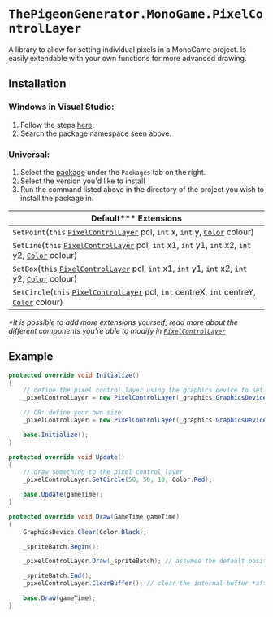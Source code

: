 # `ThePigeonGenerator.MonoGame.PixelControlLayer`

A library to allow for setting individual pixels in a MonoGame project. Is easily extendable with your own functions for more advanced drawing.

## Installation
### Windows in Visual Studio:
1. Follow the steps [here](https://learn.microsoft.com/en-us/nuget/quickstart/install-and-use-a-package-in-visual-studio#nuget-package-manager).
2. Search the package namespace seen above.
### Universal:
1. Select the [package](https://github.com/thepigeongenerator/PixelControlLayer/pkgs/nuget/ThePigeonGenerator.MonoGame.Render) under the `Packages` tab on the right.
2. Select the version you'd like to install
3. Run the command listed above in the directory of the project you wish to install the package in.

| Default*\** Extensions                                                                                                                                                                               |
| ---------------------------------------------------------------------------------------------------------------------------------------------------------------------------------------------------- |
| `SetPoint`(`this` [`PixelControlLayer`](./docs/PixelControlLayer.md) pcl, `int` x, `int` y, [`Color`](https://docs.monogame.net/api/Microsoft.Xna.Framework.Color.html) colour)                      |
| `SetLine`(`this` [`PixelControlLayer`](./docs/PixelControlLayer.md) pcl, `int` x1, `int` y1, `int` x2, `int` y2, [`Color`](https://docs.monogame.net/api/Microsoft.Xna.Framework.Color.html) colour) |
| `SetBox`(`this` [`PixelControlLayer`](./docs/PixelControlLayer.md) pcl, `int` x1, `int` y1, `int` x2, `int` y2, [`Color`](https://docs.monogame.net/api/Microsoft.Xna.Framework.Color.html) colour)  |
| `SetCircle`(`this` [`PixelControlLayer`](./docs/PixelControlLayer.md) pcl, `int` centreX, `int` centreY, [`Color`](https://docs.monogame.net/api/Microsoft.Xna.Framework.Color.html) colour)         |

_\*It is possible to add more extensions yourself; read more about the different components you're able to modify in [`PixelControlLayer`](./docs/PixelControlLayer.md)_

## Example

```cs
protected override void Initialize()
{
    // define the pixel control layer using the graphics device to set the correct internal texture size
    _pixelControlLayer = new PixelControlLayer(_graphics.GraphicsDevice);

    // OR: define your own size
    _pixelControlLayer = new PixelControlLayer(_graphics.GraphicsDevice, 64, 64);

    base.Initialize();
}
```

```cs
protected override void Update()
{
    // draw something to the pixel control layer
    _pixelControlLayer.SetCircle(50, 50, 10, Color.Red);

    base.Update(gameTime);
}
```

```cs
protected override void Draw(GameTime gameTime)
{
    GraphicsDevice.Clear(Color.Black);

    _spriteBatch.Begin();

    _pixelControlLayer.Draw(_spriteBatch); // assumes the default position of (0, 0)

    _spriteBatch.End();
    _pixelControlLayer.ClearBuffer(); // clear the internal buffer *after* drawing, otherwise it'll fail to draw

    base.Draw(gameTime);
}
```
